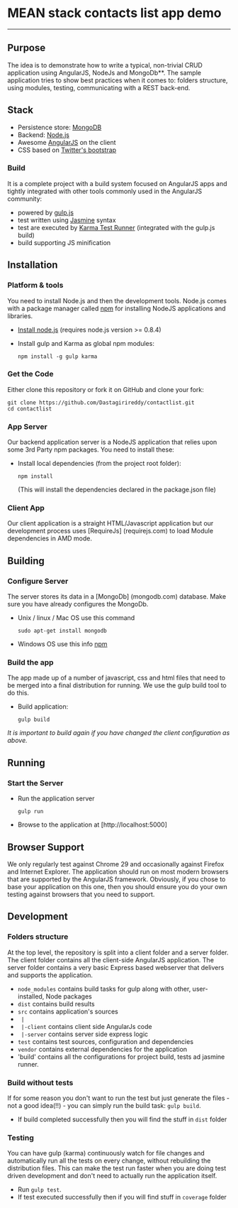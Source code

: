 # MEAN stack contacts list app demo

***

## Purpose

The idea is to demonstrate how to write a typical, non-trivial CRUD application using AngularJS, NodeJs and MongoDb**. The sample application tries to show best practices when it comes to: folders structure, using modules, testing, communicating with a REST back-end.

## Stack

* Persistence store: [MongoDB](http://www.mongodb.org/)
* Backend: [Node.js](http://nodejs.org/)
* Awesome [AngularJS](http://www.angularjs.org/) on the client
* CSS based on [Twitter's bootstrap](http://getbootstrap.com/)

### Build

It is a complete project with a build system focused on AngularJS apps and tightly integrated with other tools commonly used in the AngularJS community:
* powered by [gulp.js](http://gulpjs.com/)
* test written using [Jasmine](http://jasmine.github.io/) syntax
* test are executed by [Karma Test Runner](http://karma-runner.github.io/0.8/index.html) (integrated with the gulp.js build)
* build supporting JS minification

## Installation

### Platform & tools

You need to install Node.js and then the development tools. Node.js comes with a package manager called [npm](http://npmjs.org) for installing NodeJS applications and libraries.
* [Install node.js](http://nodejs.org/download/) (requires node.js version >= 0.8.4)
* Install gulp and Karma as global npm modules:

    ```
    npm install -g gulp karma
    ```

### Get the Code

Either clone this repository or fork it on GitHub and clone your fork:

```
git clone https://github.com/Dastagirireddy/contactlist.git
cd contactlist
```

### App Server

Our backend application server is a NodeJS application that relies upon some 3rd Party npm packages.  You need to install these:

* Install local dependencies (from the project root folder):

    ```
    npm install
    ```

  (This will install the dependencies declared in the package.json file)

### Client App

Our client application is a straight HTML/Javascript application but our development process uses [RequireJs] (requirejs.com) to load Module dependencies in AMD mode.

## Building

### Configure Server
The server stores its data in a [MongoDb] (mongodb.com) database. Make sure you have already configures the MongoDb.

* Unix / linux / Mac OS use this command
    ```
    sudo apt-get install mongodb
    ```
* Windows OS use this info [npm](http://stackoverflow.com/questions/2438055/how-to-run-mongodb-as-windows-service)

### Build the app
The app made up of a number of javascript, css and html files that need to be merged into a final distribution for running.  We use the gulp build tool to do this.
* Build application:

    ```
    gulp build
    ```

*It is important to build again if you have changed the client configuration as above.*

## Running
### Start the Server
* Run the application server 

    ```
    gulp run
    ```
* Browse to the application at [http://localhost:5000]

## Browser Support
We only regularly test against Chrome 29 and occasionally against Firefox and Internet Explorer.
The application should run on most modern browsers that are supported by the AngularJS framework.
Obviously, if you chose to base your application on this one, then you should ensure you do your own
testing against browsers that you need to support.

## Development

### Folders structure
At the top level, the repository is split into a client folder and a server folder.  The client folder contains all the client-side AngularJS application.  The server folder contains a very basic Express based webserver that delivers and supports the application.
* `node_modules` contains build tasks for gulp along with other, user-installed, Node packages
* `dist` contains build results
* `src` contains application's sources
* ` |`
* ` |-client` contains client side AngularJs code
* ` |-server` contains server side express logic
* `test` contains test sources, configuration and dependencies
* `vendor` contains external dependencies for the application
* 'build' contains all the configurations for project build, tests ad jasmine runner.

### Build without tests
If for some reason you don't want to run the test but just generate the files - not a good idea(!!) - you can simply run the build task: `gulp build`.

* If build completed successfully then you will find the stuff in `dist` folder

### Testing
You can have gulp (karma) continuously watch for file changes and automatically run all the tests on every change, without rebuilding the distribution files.  This can make the test run faster when you are doing test driven development and don't need to actually run the application itself.

* Run `gulp test`.
* If test executed successfully then if you will find stuff in `coverage` folder
